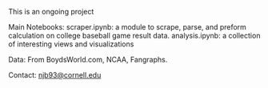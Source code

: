 
This is an ongoing project

Main Notebooks: 
scraper.ipynb: a module to scrape, parse, and preform calculation on college baseball game result data. 
analysis.ipynb: a collection of interesting views and visualizations 

Data:
From BoydsWorld.com, NCAA, Fangraphs. 

Contact: 
njb93@cornell.edu

